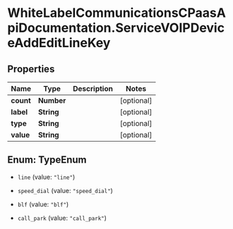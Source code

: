 # WhiteLabelCommunicationsCPaasApiDocumentation.ServiceVOIPDeviceAddEditLineKey

## Properties

Name | Type | Description | Notes
------------ | ------------- | ------------- | -------------
**count** | **Number** |  | [optional] 
**label** | **String** |  | [optional] 
**type** | **String** |  | [optional] 
**value** | **String** |  | [optional] 



## Enum: TypeEnum


* `line` (value: `"line"`)

* `speed_dial` (value: `"speed_dial"`)

* `blf` (value: `"blf"`)

* `call_park` (value: `"call_park"`)




